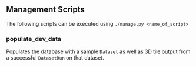 ## Management Scripts

The following scripts can be executed using `./manage.py <name_of_script>`


### populate_dev_data

Populates the database with a sample `Dataset` as well as 3D tile output from a successful `DatasetRun` on that dataset.
